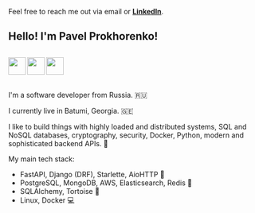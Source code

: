 Feel free to reach me out via email or [**LinkedIn**](https://www.linkedin.com/in/prokhorenko-pavel/).

## Hello! I'm Pavel Prokhorenko!
<a href="https://t.me/pavel_prokhorenko" target="_blank" rel="nofollow"><img align="left" width="35px" src="https://img.icons8.com/nolan/344/telegram-app.svg"></a>
<a href="https://www.linkedin.com/in/prokhorenko-pavel/" target="_blank" rel="nofollow"><img align="left" width="35px" src="https://img.icons8.com/nolan/344/linkedin.svg"></a>
<a href="https://gitlab.com/pavelprokhorenko" target="_blank" rel="nofollow"><img align="left" width="35px" src="https://img.icons8.com/nolan/344/gitlab.svg"></a><br><br>
---

I'm a software developer from Russia. 🇷🇺

I currently live in Batumi, Georgia. 🇬🇪

I like to build things with highly loaded and distributed systems, SQL and NoSQL databases, cryptography, security, Docker, Python, modern and sophisticated backend APIs. 🧠


My main tech stack:
- FastAPI, Django (DRF), Starlette, AioHTTP 🤖
- PostgreSQL, MongoDB, AWS, Elasticsearch, Redis 💾
- SQLAlchemy, Tortoise 💽
- Linux, Docker 💻
